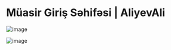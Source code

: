 # Müasir Giriş Səhifəsi | AliyevAli

![image](https://github.com/offlineflood/Modern-Login-Page/assets/108521240/e40b1f95-6b7e-4a1a-bd27-dfb85d938c88)

![image](https://github.com/offlineflood/Modern-Login-Page/assets/108521240/5f4a21fd-64e0-42a2-8ed2-6b0b98ce2ed1)
